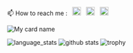 📫 How to reach me : 
 &nbsp; [<img src="https://www.freepnglogos.com/uploads/logo-gmail-png/logo-gmail-png-brand-brands-gmail-logo-logos-icon-22.png" width="20px">](mailto:giomahendra07@gmail.com) &nbsp; [<img src="https://pngimg.com/uploads/telegram/telegram_PNG30.png" width="20px">](https://t.me/syncronee) &nbsp; [<img src="https://upload.wikimedia.org/wikipedia/commons/thumb/4/41/LINE_logo.svg/480px-LINE_logo.svg.png" width="20px">](https://line.me/R/ti/p/~giomahendraaa)


![My card name](https://cardivo.vercel.app/api?name=Gio%20Mahendra&description=Hellom..!%20I%20am%20very%20beginner%20in%20programming,%20please%20guidance%20from%20all%20friends..&image=https://obs.line-scdn.net/0hQp33FaJXDl8OSievMa9xCDIPADJ5ZAgXdnlJPi5IVW52LRteMiVCPCIdUzp0ehpdMXtDOH8ZU2Z3&backgroundColor=%81ff00&instagram=giomahendraa&github=giomahendra&twitter=giomahendraa&line=giomahendraaa&pattern=leaf&colorPattern=%23eaeaea)

![language_stats](https://github-readme-stats-kappa-swart.vercel.app/api/top-langs/?username=giomahendra&hide_langs_below=1&theme=vue-dark)
![github stats](https://github-readme-stats-kappa-swart.vercel.app/api?username=giomahendra&count_private=true&show_icons=true&theme=vue-dark)
![trophy](https://github-profile-trophy.vercel.app/?username=giomahendra)

<!--
**giomahendra/readme** is a ✨ _special_ ✨ repository because its `README.md` (this file) appears on your GitHub profile.

Here are some ideas to get you started:

- 🔭 I’m currently working on ...
- 🌱 I’m currently learning ...
- 👯 I’m looking to collaborate on ...
- 🤔 I’m looking for help with ...
- 💬 Ask me about ...
- 📫 How to reach me: ...
- 😄 Pronouns: ...
- ⚡ Fun fact: ...
-->















